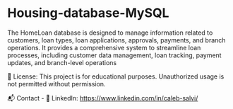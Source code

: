 # Housing-database-MySQL

The HomeLoan database is designed to manage information related to customers, loan types, loan applications, approvals, payments, and branch operations. 
It provides a comprehensive system to streamline loan processes, including customer data management, loan tracking, payment updates, and branch-level operations

📜 License: This project is for educational purposes. Unauthorized usage is not permitted without permission.

📬 Contact - 💼 LinkedIn: https://www.linkedin.com/in/caleb-salvi/
